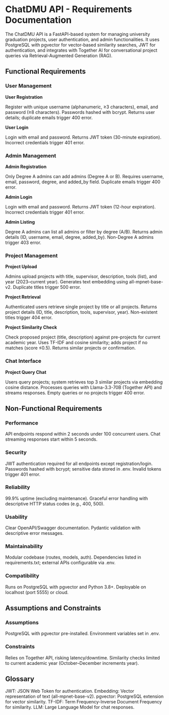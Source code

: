 # ChatDMU API - Requirements Documentation

The ChatDMU API is a FastAPI-based system for managing university graduation projects, user authentication, and admin functionalities. It uses PostgreSQL with pgvector for vector-based similarity searches, JWT for authentication, and integrates with Together AI for conversational project queries via Retrieval-Augmented Generation (RAG).

## Functional Requirements

### User Management

**User Registration**

Register with unique username (alphanumeric, ≥3 characters), email, and password (≥8 characters).
Passwords hashed with bcrypt.
Returns user details; duplicate emails trigger 400 error.


**User Login**

Login with email and password.
Returns JWT token (30-minute expiration).
Incorrect credentials trigger 401 error.



### Admin Management

**Admin Registration**

Only Degree A admins can add admins (Degree A or B).
Requires username, email, password, degree, and added_by field.
Duplicate emails trigger 400 error.


**Admin Login**

Login with email and password.
Returns JWT token (12-hour expiration).
Incorrect credentials trigger 401 error.


**Admin Listing**

Degree A admins can list all admins or filter by degree (A/B).
Returns admin details (ID, username, email, degree, added_by).
Non-Degree A admins trigger 403 error.



### Project Management

**Project Upload**

Admins upload projects with title, supervisor, description, tools (list), and year (2023–current year).
Generates text embedding using all-mpnet-base-v2.
Duplicate titles trigger 500 error.


**Project Retrieval**

Authenticated users retrieve single project by title or all projects.
Returns project details (ID, title, description, tools, supervisor, year).
Non-existent titles trigger 404 error.


**Project Similarity Check**

Check proposed project (title, description) against pre-projects for current academic year.
Uses TF-IDF and cosine similarity; adds project if no matches (score ≤0.5).
Returns similar projects or confirmation.



### Chat Interface

**Project Query Chat**

Users query projects; system retrieves top 3 similar projects via embedding cosine distance.
Processes queries with Llama-3.3-70B (Together API) and streams responses.
Empty queries or no projects trigger 400 error.



## Non-Functional Requirements

### Performance

API endpoints respond within 2 seconds under 100 concurrent users.
Chat streaming responses start within 5 seconds.

### Security

JWT authentication required for all endpoints except registration/login.
Passwords hashed with bcrypt; sensitive data stored in .env.
Invalid tokens trigger 401 error.

### Reliability

99.9% uptime (excluding maintenance).
Graceful error handling with descriptive HTTP status codes (e.g., 400, 500).

### Usability

Clear OpenAPI/Swagger documentation.
Pydantic validation with descriptive error messages.

### Maintainability

Modular codebase (routes, models, auth).
Dependencies listed in requirements.txt; external APIs configurable via .env.

### Compatibility

Runs on PostgreSQL with pgvector and Python 3.8+.
Deployable on localhost (port 5555) or cloud.

## Assumptions and Constraints

### Assumptions

PostgreSQL with pgvector pre-installed.
Environment variables set in .env.


### Constraints

Relies on Together API, risking latency/downtime.
Similarity checks limited to current academic year (October–December increments year).



## Glossary

JWT: JSON Web Token for authentication.
Embedding: Vector representation of text (all-mpnet-base-v2).
pgvector: PostgreSQL extension for vector similarity.
TF-IDF: Term Frequency-Inverse Document Frequency for similarity.
LLM: Large Language Model for chat responses.

